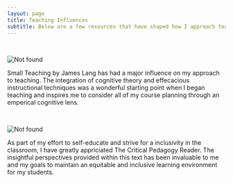 ```yaml
---
layout: page
title: Teaching Influences
subtitle: Below are a few resources that have shaped how I approach teaching
---
```


<p>&nbsp;</p>
<img src="{{ 'SmallTeaching.png' | relative_url }}" alt="Not found" />

Small Teaching by James Lang has had a major influence on my approach to teaching. The integration of cognitive theory and effecacious instructional techniques was a wonderful starting point when I began teaching and inspires me to consider all of my course planning through an emperical cognitive lens.

<p>&nbsp;</p>
<img src="{{ 'CritPed.jpg' | relative_url }}" alt="Not found" />

As part of my effort to self-educate and strive for a inclusivity in the classroom, I have greatly appriciated The Critical Pedagogy Reader. The insightful perspectives provided within this text has been invaluable to me and my goals to maintain an equitable and inclusive learning environment for my students. 
<p>&nbsp;</p>

